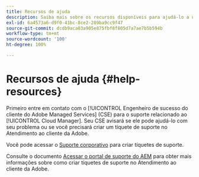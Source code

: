 ```yaml
---
title: Recursos de ajuda
description: Saiba mais sobre os recursos disponíveis para ajudá-lo a usar o Cloud Manager.
exl-id: 6a4573a6-d9f0-41bc-8ce2-289ba9cc9f47
source-git-commit: dcdb9aca03a905e875fbf8f805d7a7ae7b5b594b
workflow-type: tm+mt
source-wordcount: '100'
ht-degree: 100%

---
```



# Recursos de ajuda {#help-resources}

Primeiro entre em contato com o [!UICONTROL Engenheiro de sucesso do cliente do Adobe Managed Services] (CSE) para o suporte relacionado ao [!UICONTROL Cloud Manager]. Seu CSE avisará se ele pode ajudá-lo com seu problema ou se você precisará criar um tíquete de suporte no Atendimento ao cliente da Adobe.

Você pode acessar o [Suporte corporativo](https://experienceleague.adobe.com/?support-tab=home&amp;lang=pt-BR#support) para criar tíquetes de suporte.

Consulte o documento [Acessar o portal de suporte do AEM](https://helpx.adobe.com/br/enterprise/using/support-and-expert-services.html) para obter mais informações sobre como criar tíquetes de suporte no Atendimento ao cliente da Adobe.
